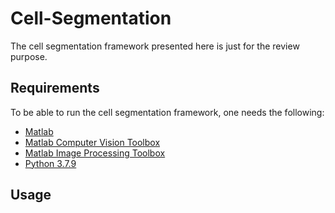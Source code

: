 # Cell-Segmentation

The cell segmentation framework presented here is just for the review purpose. 


## Requirements
To be able to run the cell segmentation framework, one needs the following:

* [Matlab](https://www.mathworks.com/products/matlab.html)
* [Matlab Computer Vision Toolbox ](https://www.mathworks.com/products/computer-vision.html)
* [Matlab Image Processing Toolbox](https://www.mathworks.com/products/image.html)
* [Python 3.7.9](https://www.python.org/downloads/release/python-379/)


## Usage

